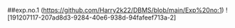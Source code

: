 ##exp.no.1
(https://github.com/Harry2k22/DBMS/blob/main/Exp%20no:1)
![191207117-207ad8d3-9284-40e6-938d-94fafeef713a-2]
